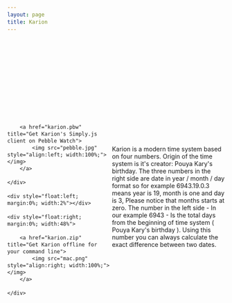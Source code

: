```yaml
---
layout: page
title: Karion
---
```


<br><br>
<div style="width:100%;">
<center>
	<strong style="font-size:12vw;">
		<script src="karion.js"></script>
	</strong>
</center>
</div>
<br><br><br><br><br><br><br>

<div style="width:100%;">
    <div style="float:left; margin:0%; width:48%">
		
		<a href="karion.pbw" title="Get Karion's Simply.js client on Pebble Watch">
			<img src="pebble.jpg" style="align:left; width:100%;"></img>
		</a>
          
    </div>

    <div style="float:left; margin:0%; width:2%"></div>

    <div style="float:right; margin:0%; width:48%">
        
        <a href="karion.zip" title="Get Karion offline for your command line">
        	<img src="mac.png" style="align:right; width:100%;"></img>
        </a>

    </div>

</div>

<p>  </p><br><br><br>

Karion is a modern time system based on four numbers. Origin of the time system is it's creator: Pouya Kary's birthday. The three numbers in the right side are date in year / month / day format so for example 6943.19.0.3 means year is 19, month is one and day is 3, Please notice that months starts at zero. The number in the left side - In our example 6943 - Is the total days from the beginning of time system ( Pouya Kary's birthday ). Using this number you can always calculate the exact difference between two dates.<br>


